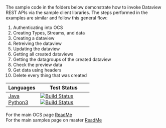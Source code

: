 The sample code in the folders below demonstrate how to invoke Dataview REST APIs via the sample client libraries. 
The steps performed in the examples are similar and follow this general flow: 

1) Authenticating into OCS
2) Creating Types, Streams, and data 
3) Creating a dataview
4) Retreiving the dataview
5) Updating the dataview
6) Getting all created dataviews
7) Getting the datagroups of the created dataview
8) Check the preview data
12) Get data using headers
13) Delete every thing that was created

|Languages|&nbsp;&nbsp;&nbsp;&nbsp;&nbsp;&nbsp;&nbsp;Test&nbsp;Status&nbsp;&nbsp;&nbsp;&nbsp;&nbsp;&nbsp;&nbsp;
------|------------
  <a href="Java/dataviewjava">Java</a><br /><a href="Python3/">Python3</a> |[![Build Status](https://osisoft.visualstudio.com/Engineering%20Incubation/_apis/build/status/All_Test/DataviewJava?branchName=master)](https://osisoft.visualstudio.com/Engineering%20Incubation/_build/latest?definitionId=4911&branchName=master)<br />[![Build Status](https://osisoft.visualstudio.com/Engineering%20Incubation/_apis/build/status/All_Test/DataviewPy?branchName=master)](https://osisoft.visualstudio.com/Engineering%20Incubation/_build/latest?definitionId=4908&branchName=master)

For the main OCS page [ReadMe](https://github.com/osisoft/OSI-Samples-OCS)<br />
For the main samples page on master [ReadMe](https://github.com/osisoft/OSI-Samples)